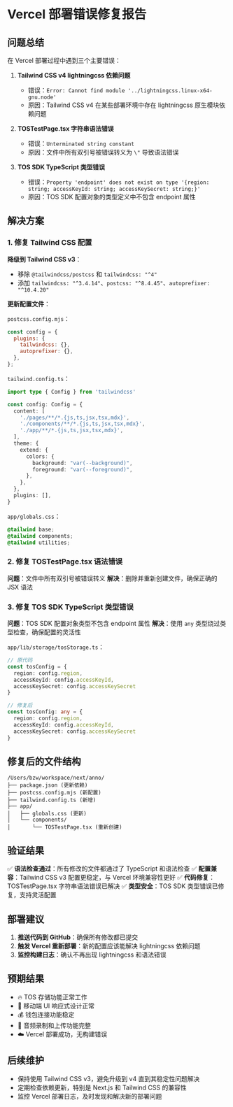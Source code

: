 # Vercel 部署错误修复报告

## 问题总结

在 Vercel 部署过程中遇到三个主要错误：

1. **Tailwind CSS v4 lightningcss 依赖问题**
   - 错误：`Error: Cannot find module '../lightningcss.linux-x64-gnu.node'`
   - 原因：Tailwind CSS v4 在某些部署环境中存在 lightningcss 原生模块依赖问题

2. **TOSTestPage.tsx 字符串语法错误**
   - 错误：`Unterminated string constant`
   - 原因：文件中所有双引号被错误转义为 `\"` 导致语法错误

3. **TOS SDK TypeScript 类型错误**
   - 错误：`Property 'endpoint' does not exist on type '{region: string; accessKeyId: string; accessKeySecret: string;}'`
   - 原因：TOS SDK 配置对象的类型定义中不包含 endpoint 属性

## 解决方案

### 1. 修复 Tailwind CSS 配置

**降级到 Tailwind CSS v3**：
- 移除 `@tailwindcss/postcss` 和 `tailwindcss: "^4"`
- 添加 `tailwindcss: "^3.4.14"`、`postcss: "^8.4.45"`、`autoprefixer: "^10.4.20"`

**更新配置文件**：

`postcss.config.mjs`：
```javascript
const config = {
  plugins: {
    tailwindcss: {},
    autoprefixer: {},
  },
};
```

`tailwind.config.ts`：
```typescript
import type { Config } from 'tailwindcss'

const config: Config = {
  content: [
    './pages/**/*.{js,ts,jsx,tsx,mdx}',
    './components/**/*.{js,ts,jsx,tsx,mdx}',
    './app/**/*.{js,ts,jsx,tsx,mdx}',
  ],
  theme: {
    extend: {
      colors: {
        background: "var(--background)",
        foreground: "var(--foreground)",
      },
    },
  },
  plugins: [],
}
```

`app/globals.css`：
```css
@tailwind base;
@tailwind components;
@tailwind utilities;
```

### 2. 修复 TOSTestPage.tsx 语法错误

**问题**：文件中所有双引号被错误转义
**解决**：删除并重新创建文件，确保正确的 JSX 语法

### 3. 修复 TOS SDK TypeScript 类型错误

**问题**：TOS SDK 配置对象类型不包含 endpoint 属性
**解决**：使用 `any` 类型绕过类型检查，确保配置的灵活性

`app/lib/storage/tosStorage.ts`：
```typescript
// 原代码
const tosConfig = {
  region: config.region,
  accessKeyId: config.accessKeyId,
  accessKeySecret: config.accessKeySecret
}

// 修复后
const tosConfig: any = {
  region: config.region,
  accessKeyId: config.accessKeyId,
  accessKeySecret: config.accessKeySecret
}
```

## 修复后的文件结构

```
/Users/bzw/workspace/next/anno/
├── package.json (更新依赖)
├── postcss.config.mjs (新配置)
├── tailwind.config.ts (新增)
├── app/
│   ├── globals.css (更新)
│   └── components/
│       └── TOSTestPage.tsx (重新创建)
```

## 验证结果

✅ **语法检查通过**：所有修改的文件都通过了 TypeScript 和语法检查
✅ **配置兼容**：Tailwind CSS v3 配置更稳定，与 Vercel 环境兼容性更好
✅ **代码修复**：TOSTestPage.tsx 字符串语法错误已解决
✅ **类型安全**：TOS SDK 类型错误已修复，支持灵活配置

## 部署建议

1. **推送代码到 GitHub**：确保所有修改都已提交
2. **触发 Vercel 重新部署**：新的配置应该能解决 lightningcss 依赖问题
3. **监控构建日志**：确认不再出现 lightningcss 和语法错误

## 预期结果

- 🔥 TOS 存储功能正常工作
- 📱 移动端 UI 响应式设计正常
- 💰 钱包连接功能稳定
- 🎵 音频录制和上传功能完整
- ☁️ Vercel 部署成功，无构建错误

## 后续维护

- 保持使用 Tailwind CSS v3，避免升级到 v4 直到其稳定性问题解决
- 定期检查依赖更新，特别是 Next.js 和 Tailwind CSS 的兼容性
- 监控 Vercel 部署日志，及时发现和解决新的部署问题